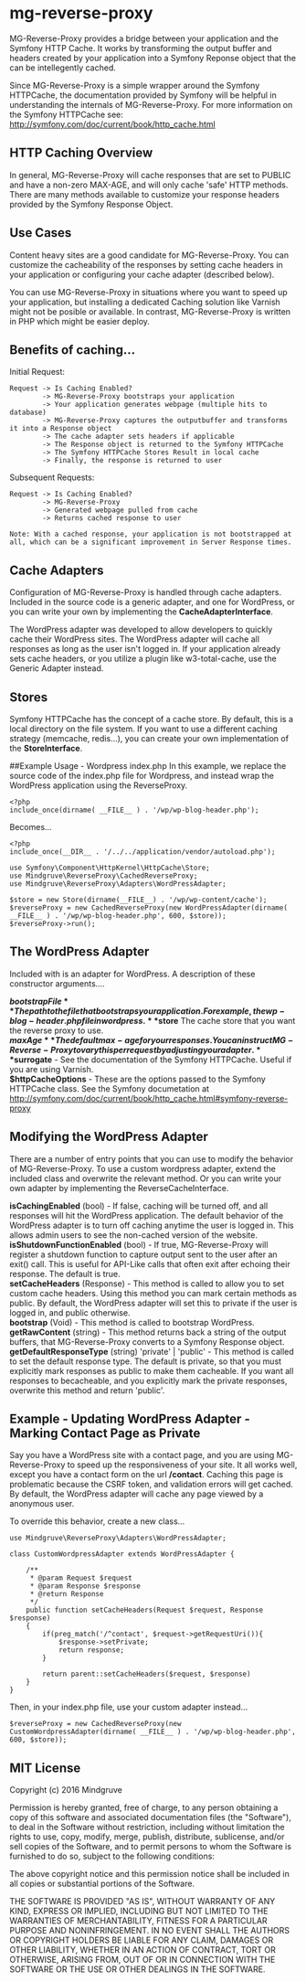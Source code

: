 # mg-reverse-proxy

MG-Reverse-Proxy provides a bridge between your application and the Symfony HTTP Cache.  It works by transforming the output buffer and headers created by your application into a Symfony Reponse object that the can be intellegently cached.

Since MG-Reverse-Proxy is a simple wrapper around the Symfony HTTPCache, the documentation provided by Symfony will be helpful in understanding the internals of  MG-Reverse-Proxy.  For more information on the Symfony HTTPCache see: http://symfony.com/doc/current/book/http_cache.html

## HTTP Caching Overview
In general, MG-Reverse-Proxy will cache responses that are set to PUBLIC and have a non-zero MAX-AGE, and will only cache 'safe' HTTP methods.  There are many methods available to customize your response headers provided by the Symfony Response Object.

## Use Cases
Content heavy sites are a good candidate for MG-Reverse-Proxy.  You can customize the cacheability
of the responses by setting cache headers in your application or configuring your cache adapter (described below).    

You can use MG-Reverse-Proxy in situations where you want to speed up your application, but installing a dedicated Caching solution like Varnish might not be posible or available.  In contrast, MG-Reverse-Proxy is written in PHP which might be easier deploy.

## Benefits of caching...

Initial Request:

    Request -> Is Caching Enabled?  
            -> MG-Reverse-Proxy bootstraps your application
            -> Your application generates webpage (multiple hits to database)
            -> MG-Reverse-Proxy captures the outputbuffer and transforms it into a Response object
            -> The cache adapter sets headers if applicable
            -> The Response object is returned to the Symfony HTTPCache
            -> The Symfony HTTPCache Stores Result in local cache 
            -> Finally, the response is returned to user

Subsequent Requests:

    Request -> Is Caching Enabled?   
            -> MG-Reverse-Proxy 
            -> Generated webpage pulled from cache
            -> Returns cached response to user
            
    Note: With a cached response, your application is not bootstrapped at all, which can be a significant improvement in Server Response times.

## Cache Adapters
Configuration of MG-Reverse-Proxy is handled through cache adapters.  Included in the source code is a generic adapter, and one for WordPress, or you can write your own by implementing the **CacheAdapterInterface**.  

The WordPress adapter was developed to allow developers to quickly cache their WordPress sites.  The WordPress adapter will cache all responses as long as the user isn't logged in.  If your application already sets cache headers, or you utilize a plugin like w3-total-cache, use the Generic Adapter instead.

## Stores
Symfony HTTPCache has the concept of a cache store.  By default, this is a local directory on the file system.
If you want to use a different caching strategy (memcache, redis...), you can create your own implementation of the **StoreInterface**.

##Example Usage - Wordpress index.php
In this example, we replace the source code of the index.php file for Wordpress, and instead wrap the WordPress application using the ReverseProxy.

    <?php
    include_once(dirname( __FILE__ ) . '/wp/wp-blog-header.php');

Becomes...

    <?php 
    include_once(__DIR__ . '/../../application/vendor/autoload.php');

    use Symfony\Component\HttpKernel\HttpCache\Store;
    use Mindgruve\ReverseProxy\CachedReverseProxy;
    use Mindgruve\ReverseProxy\Adapters\WordPressAdapter;

    $store = new Store(dirname(__FILE__) . '/wp/wp-content/cache');
    $reverseProxy = new CachedReverseProxy(new WordPressAdapter(dirname( __FILE__ ) . '/wp/wp-blog-header.php', 600, $store));
    $reverseProxy->run();
      
## The WordPress Adapter
Included with is an adapter for WordPress.  A description of these constructor arguments....

**$bootstrapFile** The path to the file that bootstraps your application.  For example, the wp-blog-header.php file in wordpress.   
**$store** The cache store that you want the reverse proxy to use.   
**$maxAge** The default max-age for your responses.  You can instruct MG-Reverse-Proxy to vary this per request by adjusting your adapter.   
**$surrogate** - See the documentation of the Symfony HTTPCache.  Useful if you are using Varnish.   
**$httpCacheOptions** - These are the options passed to the Symfony HTTPCache class.  See the Symfony documetation at http://symfony.com/doc/current/book/http_cache.html#symfony-reverse-proxy   

## Modifying the WordPress Adapter
There are a number of entry points that you can use to modify the behavior of MG-Reverse-Proxy.  To use a custom wordpress adapter, extend the included class and overwrite the relevant method.  Or you can write your own adapter by implementing the ReverseCacheInterface.

**isCachingEnabled** (bool) - If false, caching will be turned off, and all responses will hit the WordPress application.  The default behavior of the WordPress adapter is to turn off caching anytime the user is logged in.  This allows admin users to see the non-cached version of the website.   
**isShutdownFunctionEnabled** (bool) - If true, MG-Reverse-Proxy will register a shutdown function to capture output sent to the user after an exit() call.  This is useful for API-Like calls that often exit after echoing their response.  The default is true.     
**setCacheHeaders** (Response) - This method is called to allow you to set custom cache headers.  Using this method you can mark certain methods as public.  By default, the WordPress adapter will set this to private if the user is logged in, and public otherwise.   
**bootstrap** (Void) - This method is called to bootstrap WordPress.    
**getRawContent** (string) - This method returns back a string of the output buffers, that MG-Reverse-Proxy converts to a Symfony Response object.    
**getDefaultResponseType** (string) 'private' | 'public' - This method is called to set the default response type.  The default is private, so that you must explicitly mark responses as public to make them cacheable.  If you want all responses to becacheable, and you explicitly mark the private responses, overwrite this method and return 'public'.    

## Example - Updating WordPress Adapter - Marking Contact Page as Private
Say you have a WordPress site with a contact page, and you are using MG-Reverse-Proxy to speed up the responsiveness of your site.  It all works well, except you have a contact form on the url **/contact**.   Caching this page is problematic because the CSRF token, and validation errors will get cached.  By default, the WordPress adapter will cache any page viewed by a anonymous user.  

To override this behavior, create a new class...

    use Mindgruve\ReverseProxy\Adapters\WordPressAdapter;
    
    class CustomWordpressAdapter extends WordPressAdapter {
    
        /**
         * @param Request $request
         * @param Response $response
         * @return Response
         */
        public function setCacheHeaders(Request $request, Response $response)
        {
            if(preg_match('/^contact', $request->getRequestUri()){
                $response->setPrivate;
                return response;
            }
        
            return parent::setCacheHeaders($request, $response)
        }
    }

Then, in your index.php file, use your custom adapter instead...

    $reverseProxy = new CachedReverseProxy(new CustomWordpressAdapter(dirname( __FILE__ ) . '/wp/wp-blog-header.php', 600, $store));

## MIT License
Copyright (c) 2016 Mindgruve

Permission is hereby granted, free of charge, to any person obtaining a copy of this software and associated documentation files (the "Software"), to deal in the Software without restriction, including without limitation the rights to use, copy, modify, merge, publish, distribute, sublicense, and/or sell copies of the Software, and to permit persons to whom the Software is furnished to do so, subject to the following conditions:

The above copyright notice and this permission notice shall be included in all copies or substantial portions of the Software.

THE SOFTWARE IS PROVIDED "AS IS", WITHOUT WARRANTY OF ANY KIND, EXPRESS OR IMPLIED, INCLUDING BUT NOT LIMITED TO THE WARRANTIES OF MERCHANTABILITY, FITNESS FOR A PARTICULAR PURPOSE AND NONINFRINGEMENT. IN NO EVENT SHALL THE AUTHORS OR COPYRIGHT HOLDERS BE LIABLE FOR ANY CLAIM, DAMAGES OR OTHER LIABILITY, WHETHER IN AN ACTION OF CONTRACT, TORT OR OTHERWISE, ARISING FROM, OUT OF OR IN CONNECTION WITH THE SOFTWARE OR THE USE OR OTHER DEALINGS IN THE SOFTWARE.
